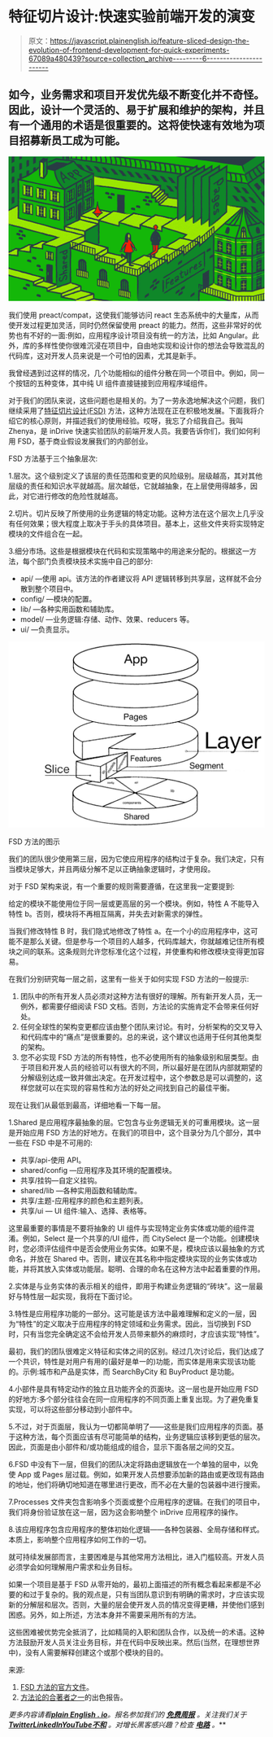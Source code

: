 # 特征切片设计:快速实验前端开发的演变

> 原文：<https://javascript.plainenglish.io/feature-sliced-design-the-evolution-of-frontend-development-for-quick-experiments-67089a480439?source=collection_archive---------6----------------------->

## 如今，业务需求和项目开发优先级不断变化并不奇怪。因此，设计一个灵活的、易于扩展和维护的架构，并且有一个通用的术语是很重要的。这将使快速有效地为项目招募新员工成为可能。

![](img/e6ab26c97310c570cfa59389bc05d078.png)

我们使用 preact/compat，这使我们能够访问 react 生态系统中的大量库，从而使开发过程更加灵活，同时仍然保留使用 preact 的能力。然而，这些非常好的优势也有不好的一面:例如，应用程序设计项目没有统一的方法，比如 Angular。此外，库的多样性使你很难沉浸在项目中，自由地实现和设计你的想法会导致混乱的代码库，这对开发人员来说是一个可怕的因素，尤其是新手。

我曾经遇到过这样的情况，几个功能相似的组件分散在同一个项目中。例如，同一个按钮的五种变体，其中纯 UI 组件直接链接到应用程序域组件。

对于我们的团队来说，这些问题也是相关的。为了一劳永逸地解决这个问题，我们继续采用了[特征切片设计(FSD)](https://feature-sliced.design/ru/) 方法，这种方法现在正在积极地发展。下面我将介绍它的核心原则，并描述我们的使用经验。哎呀，我忘了介绍我自己。我叫 Zhenya，是 inDrive 快速实验团队的前端开发人员。我要告诉你们，我们如何利用 FSD，基于商业假设发展我们的内部创业。

FSD 方法基于三个抽象层次:

1.层次。这个级别定义了该层的责任范围和变更的风险级别。层级越高，其对其他层级的责任和知识水平就越高。层次越低，它就越抽象，在上层使用得越多，因此，对它进行修改的危险性就越高。

2.切片。切片反映了所使用的业务逻辑的特定功能。这种方法在这个层次上几乎没有任何效果；很大程度上取决于手头的具体项目。基本上，这些文件夹将实现特定模块的文件组合在一起。

3.细分市场。这些是根据模块在代码和实现策略中的用途来分配的。根据这一方法，每个部门负责模块技术实施中自己的部分:

*   api/ —使用 api。该方法的作者建议将 API 逻辑转移到共享层，这样就不会分散到整个项目中。
*   config/ —模块的配置。
*   lib/ —各种实用函数和辅助库。
*   model/ —业务逻辑:存储、动作、效果、reducers 等。
*   ui/ —负责显示。

![](img/c6c27c03902156559b83e51fe373a7a6.png)

FSD 方法的图示

我们的团队很少使用第三层，因为它使应用程序的结构过于复杂。我们决定，只有当模块足够大，并且两级分解不足以正确抽象逻辑时，才使用段。

对于 FSD 架构来说，有一个重要的规则需要遵循，在这里我一定要提到:

给定的模块不能使用位于同一层或更高层的另一个模块。例如，特性 A 不能导入特性 b。否则，模块将不再相互隔离，并失去对新需求的弹性。

当我们修改特性 B 时，我们隐式地修改了特性 a。在一个小的应用程序中，这可能不是那么关键。但是参与一个项目的人越多，代码库越大，你就越难记住所有模块之间的联系。这条规则允许您标准化这个过程，并使重构和修改模块变得更加容易。

在我们分别研究每一层之前，这里有一些关于如何实现 FSD 方法的一般提示:

1.  团队中的所有开发人员必须对这种方法有很好的理解。所有新开发人员，无一例外，都需要仔细阅读 FSD 文档。否则，方法论的实施肯定不会带来任何好处。
2.  任何全球性的架构变更都应该由整个团队来讨论。有时，分析架构的交叉导入和代码库中的“痛点”是很重要的。总的来说，这个建议也适用于任何其他类型的架构。
3.  您不必实现 FSD 方法的所有特性，也不必使用所有的抽象级别和层类型。由于项目和开发人员的经验可以有很大的不同，所以最好是在团队内部就期望的分解级别达成一致并做出决定。在开发过程中，这个参数总是可以调整的，这样您就可以在实现的容易性和方法的好处之间找到自己的最佳平衡。

现在让我们从最低到最高，详细地看一下每一层。

1.Shared 是应用程序最抽象的层。它包含与业务逻辑无关的可重用模块。这一层是开始应用 FSD 方法的好地方。在我们的项目中，这个目录分为几个部分，其中一些在 FSD 中是不可用的:

*   共享/api-使用 API。
*   shared/config —应用程序及其环境的配置模块。
*   共享/挂钩—自定义挂钩。
*   shared/lib —各种实用函数和辅助库。
*   共享/主题-应用程序的颜色和主题列表。
*   共享/ui — UI 组件:输入、选择、表格等。

这里最重要的事情是不要将抽象的 UI 组件与实现特定业务实体或功能的组件混淆。例如，Select 是一个共享的/UI 组件，而 CitySelect 是一个功能。创建模块时，您必须评估组件中是否会使用业务实体。如果不是，模块应该以最抽象的方式命名，并放在 Shared 中。否则，建议在其名称中指定模块实现的业务实体或功能，并将其放入实体或功能层。聪明、合理的命名在这种方法中起着重要的作用。

2.实体是与业务实体的表示相关的组件，即用于构建业务逻辑的“砖块”。这一层最好与特性层一起实现，我将在下面讨论。

3.特性是应用程序功能的一部分。这可能是该方法中最难理解和定义的一层，因为“特性”的定义取决于应用程序的特定领域和业务需求。因此，当切换到 FSD 时，只有当您完全确定这不会给开发人员带来额外的麻烦时，才应该实现“特性”。

最初，我们的团队很难定义特征和实体之间的区别。经过几次讨论后，我们达成了一个共识，特性是对用户有用的(最好是单一的)功能，而实体是用来实现该功能的。示例:城市和产品是实体，而 SearchByCity 和 BuyProduct 是功能。

4.小部件是具有特定动作的独立且功能齐全的页面块。这一层也是开始应用 FSD 的好地方:多个部分往往会在同一应用程序的不同页面上重复出现。为了避免重复实现，可以将这些部分移动到小部件中。

5.不过，对于页面层，我认为一切都简单明了——这些是我们应用程序的页面。基于这种方法，每个页面应该有尽可能简单的结构，业务逻辑应该移到更低的层次。因此，页面是由小部件和/或功能组成的组合，显示下面各层之间的交互。

6.FSD 中没有下一层，但我们的团队决定将路由逻辑放在一个单独的层中，以免使 App 或 Pages 层过载。例如，如果开发人员想要添加新的路由或更改现有路由的地址，他们将确切地知道在哪里进行更改，而不必在大量的包装器中进行搜索。

7.Processes 文件夹包含影响多个页面或整个应用程序的逻辑。在我们的项目中，我们将身份验证放在这一层，因为这会影响整个 inDrive 应用程序的操作。

8.该应用程序包含应用程序的整体初始化逻辑——各种包装器、全局存储和样式。本质上，影响整个应用程序如何工作的一切。

就可持续发展部而言，主要困难是与其他常用方法相比，进入门槛较高。开发人员必须学会如何理解用户需求和业务目标。

如果一个项目是基于 FSD 从零开始的，最初上面描述的所有概念看起来都是不必要的和过于复杂的。我的观点是，只有当团队意识到有明确的需求时，才应该实现新的分解层和层次。否则，大量的层会使开发人员的情况变得更糟，并使他们感到困惑。另外，如上所述，方法本身并不需要采用所有的方法。

这些困难被优势完全抵消了，比如精简的入职和团队合作，以及统一的术语。这种方法鼓励开发人员关注业务目标，并在代码中反映出来。然后(当然，在理想世界中)，没有人需要解释创建这个或那个模块的目的。

来源:

1.  [FSD 方法的官方文件](https://feature-sliced.design/ru/)。
2.  [方法论的合著者之一](https://www.youtube.com/watch?v=af-PD2yIUiU)的出色报告。

*更多内容请看*[***plain English . io***](https://plainenglish.io/)*。报名参加我们的* [***免费周报***](http://newsletter.plainenglish.io/) *。关注我们关于*[***Twitter***](https://twitter.com/inPlainEngHQ)[***LinkedIn***](https://www.linkedin.com/company/inplainenglish/)*[***YouTube***](https://www.youtube.com/channel/UCtipWUghju290NWcn8jhyAw)*[***不和***](https://discord.gg/GtDtUAvyhW) *。对增长黑客感兴趣？检查* [***电路***](https://circuit.ooo/) *。***